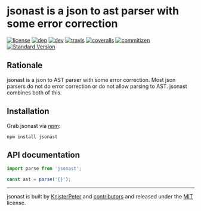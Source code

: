 # jsonast is a json to ast parser with some error correction

[![license][license-image]][license-url]
[![dep][daviddm-jsonast-image]][daviddm-jsonast-url]
[![dev][daviddm-dev-jsonast-image]][daviddm-dev-jsonast-url]
[![travis][travis-image]][travis-url]
[![coveralls][coveralls-image]][coveralls-url]
[![commitizen][commitizen-image]][commitizen-url]
[![Standard Version](https://img.shields.io/badge/release-standard%20version-brightgreen.svg)](https://github.com/conventional-changelog/standard-version)

## Rationale

jsonast is a json to AST parser with some error correction.
Most json parsers do not do error correction or do not allow parsing to AST. jsonast combines both of this.

## Installation

Grab jsonast via [npm](https://www.npmjs.com/package/jsonast):

```shell
npm install jsonast
```

## API documentation

```javascript
import parse from 'jsonast';

const ast = parse('{}');
```

---
jsonast is built by [KnisterPeter](https://github.com/KnisterPeter) and
[contributors](https://github.com/jsonast/jsonast/graphs/contributors) and released under the
[MIT](./LICENSE) license.

[license-image]: https://img.shields.io/github/license/KnisterPeter/jsonast.svg
[license-url]: https://github.com/KnisterPeter/jsonast

[daviddm-jsonast-image]: https://david-dm.org/KnisterPeter/jsonast/status.svg
[daviddm-jsonast-url]: https://david-dm.org/KnisterPeter/jsonast
[daviddm-dev-jsonast-image]: https://david-dm.org/KnisterPeter/jsonast/dev-status.svg
[daviddm-dev-jsonast-url]: https://david-dm.org/KnisterPeter/jsonast?type=dev

[travis-image]: https://travis-ci.org/KnisterPeter/jsonast.svg?branch=master
[travis-url]: https://travis-ci.org/KnisterPeter/jsonast

[coveralls-image]: https://img.shields.io/coveralls/KnisterPeter/jsonast/master.svg
[coveralls-url]: https://coveralls.io/github/jsonast/jsonast

[commitizen-image]: https://img.shields.io/badge/commitizen-friendly-brightgreen.svg
[commitizen-url]: http://commitizen.github.io/cz-cli/
